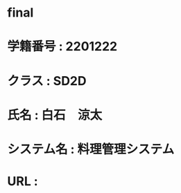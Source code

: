 # final
# 学籍番号   : 2201222

# クラス     : SD2D

# 氏名       : 白石　涼太

# システム名 : 料理管理システム

# URL        :